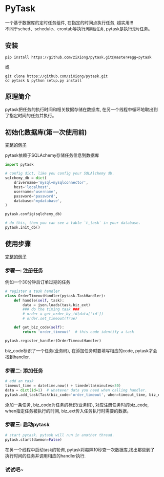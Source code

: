 PyTask
======
一个基于数据库的定时任务组件, 在指定的时间点执行任务, 超实用!!!  
不同于sched、schedule、crontab等执行`周期性任务`, pytask是执行`定时`任务。

## 安装

    pip install https://github.com/ziXiong/pytask.git@master#egg=pytask
或

    git clone https://github.com/ziXiong/pytask.git
    cd pytask & python setup.py install
  
## 原理简介
pytask把任务的执行时间和相关数据存储在数据库, 在另一个线程中循环地取出到了指定时间的任务并执行。
  
## 初始化数据库(第一次使用前)
[完整的例子](./examples/init_db.py)   

pytask依赖于SQLAchemy存储任务信息到数据库

```python
import pytask

# config dict, like you config your SQLAlchemy db.
sqlchemy_db = dict(
    drivername='mysql+mysqlconnector',
    host='localhost',
    username='username',
    password='password',
    database='mydatabase',
)

pytask.config(sqlchemy_db)

# do this, then you can see a table `t_task` in your database.
pytask.init_db()
```

## 使用步骤
[完整的例子](./examples/order_timeout.py)
### 步骤一: 注册任务
例如一个30分钟后订单过期的任务
```python
# register a task handler
class OrderTimeoutHandler(pytask.TaskHandler):
    def handle(self, task):
        data = json.loads(task.biz_ext) 
        ### do the timing task ###
        # order = get_order_by_id(data['id'])
        # order.set_timeout(True)

    def get_biz_code(self):
        return 'order_timeout'  # this code identify a task

pytask.register_handler(OrderTimeoutHandler)
```
biz_code标识了一个任务(业务码), 在添加任务时要填写相应的code, pytask才会找到handler.

### 步骤二: 添加任务

```python
# add an task
timeout_time = datetime.now() + timedelta(minutes=30)
data = dict(id=1)  # whatever data you need when calling handler.
pytask.add_task(Task(biz_code='order_timeout', when=timeout_time, biz_ext=json.dumps(data)))
```
添加一条任务, biz_code为任务的标识(业务码), 对应注册任务时的biz_code, when指定任务被执行的时间, biz_ext传入任务执行时需要的数据。

### 步骤三: 启动pytask
```python
# start pytask. pytask will run in another thread.
pytask.start(daemon=False)
```
在另一个线程中启动task的轮询, pytask将每隔10秒查一次数据库,找出那些到了执行时间的任务并调用相应的handler执行.

### 试试吧~
